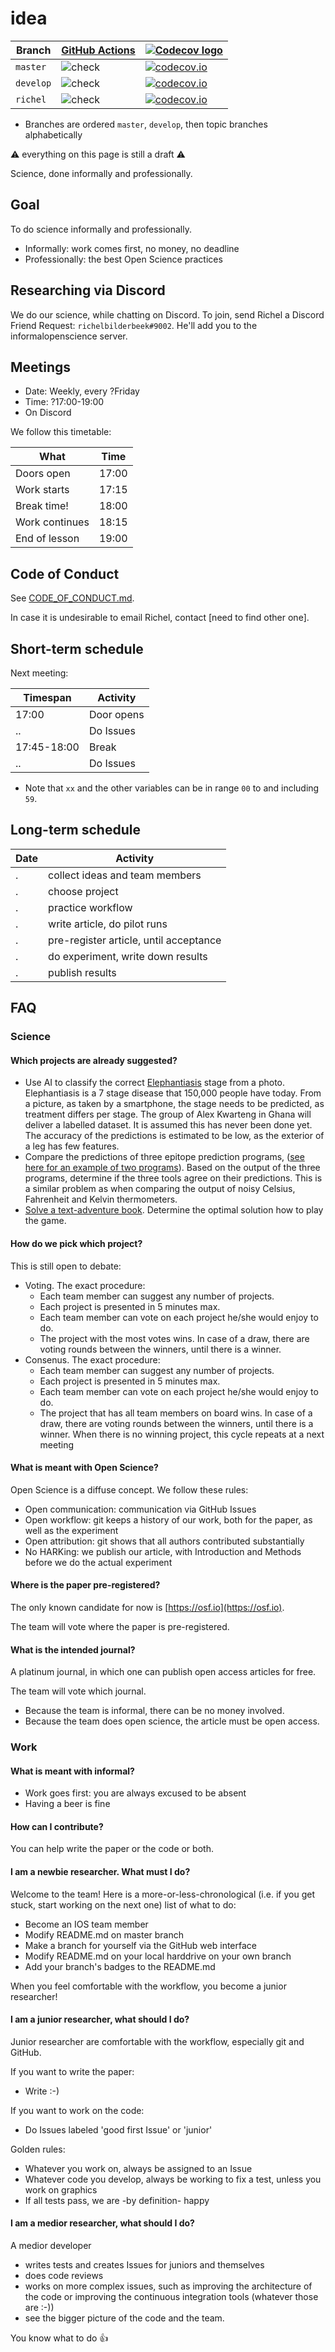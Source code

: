 # idea

Branch     |[GitHub Actions](https://github.com/tresinformal/game/actions)                                       |[![Codecov logo](man/figures/Codecov.png)](https://www.codecov.io)
-----------|-----------------------------------------------------------------------------------------------------|-------------------------------------------------------------------------------------------------------------------------------------------------------
`master`   |![check](https://github.com/informalopenscience/idea/workflows/check/badge.svg?branch=master)   |[![codecov.io](https://codecov.io/github/informalopenscience/idea/coverage.svg?branch=master)](https://codecov.io/github/informalopenscience/idea/branch/master)
`develop`  |![check](https://github.com/informalopenscience/idea/workflows/check/badge.svg?branch=develop)  |[![codecov.io](https://codecov.io/github/informalopenscience/idea/coverage.svg?branch=develop)](https://codecov.io/github/informalopenscience/idea/branch/develop)
`richel`   |![check](https://github.com/informalopenscience/idea/workflows/check/badge.svg?branch=richel)   |[![codecov.io](https://codecov.io/github/informalopenscience/idea/coverage.svg?branch=richel)](https://codecov.io/github/informalopenscience/idea/branch/richel)

 * Branches are ordered `master`, `develop`, then topic branches alphabetically

:warning: everything on this page is still a draft :warning:

Science, done informally and professionally.

## Goal

To do science informally and professionally.

 * Informally: work comes first, no money, no deadline
 * Professionally: the best Open Science practices

## Researching via Discord

We do our science, while chatting on Discord.
To join, send Richel a Discord Friend Request: `richelbilderbeek#9002`.
He'll add you to the informalopenscience server.

## Meetings

 * Date: Weekly, every ?Friday
 * Time: ?17:00-19:00
 * On Discord

We follow this timetable:

What             | Time
-----------------|------
Doors open       | 17:00
Work starts      | 17:15
Break time!      | 18:00
Work continues   | 18:15
End of lesson    | 19:00

## Code of Conduct

See [CODE_OF_CONDUCT.md](CODE_OF_CONDUCT.md).

In case it is undesirable to email Richel,
contact [need to find other one].

## Short-term schedule

Next meeting:

Timespan    |Activity
------------|--------------------------------------------------------------------------
17:00       |Door opens
..          |Do Issues
17:45-18:00 |Break
..          |Do Issues

 * Note that `xx` and the other variables can be in range `00` to and including `59`. 

## Long-term schedule

Date       |Activity
-----------|--------------------------------------------------------------------------
.          |collect ideas and team members
.          |choose project
.          |practice workflow
.          |write article, do pilot runs
.          |pre-register article, until acceptance
.          |do experiment, write down results
.          |publish results

## FAQ

### Science

#### Which projects are already suggested?

 * Use AI to classify the correct 
   [Elephantiasis](https://en.wikipedia.org/wiki/Elephantiasis) 
   stage from a photo.
   Elephantiasis is a 7 stage disease that 150,000 people have today.
   From a picture, as taken by a smartphone,
   the stage needs to be predicted, as treatment differs per stage. 
   The group of Alex Kwarteng in Ghana will deliver a labelled dataset.
   It is assumed this has never been done yet.
   The accuracy of the predictions is estimated to be low, as
   the exterior of a leg has few features.
 * Compare the predictions of three epitope prediction programs,
   ([see here for an example of two programs](https://github.com/richelbilderbeek/ep_vs_mhcn)).
   Based on the output of the three programs, determine if the three tools
   agree on their predictions. This is a similar problem as when comparing
   the output of noisy Celsius, Fahrenheit and Kelvin thermometers.
 * [Solve a text-adventure book](https://github.com/richelbilderbeek/CityOfThieves/tree/master/Article#city-of-thieves-solved).
   Determine the optimal solution how to play the game.

#### How do we pick which project?

This is still open to debate:

 * Voting. The exact procedure:
   * Each team member can suggest any number of projects.
   * Each project is presented in 5 minutes max.
   * Each team member can vote on each project he/she would enjoy to do.
   * The project with the most votes wins. 
     In case of a draw, there are voting rounds between the winners, 
     until there is a winner.
 * Consenus. The exact procedure:
   * Each team member can suggest any number of projects.
   * Each project is presented in 5 minutes max.
   * Each team member can vote on each project he/she would enjoy to do.
   * The project that has all team members on board wins. 
     In case of a draw, there are voting rounds between the winners, 
     until there is a winner.
     When there is no winning project, this cycle repeats at a next meeting

#### What is meant with Open Science?

Open Science is a diffuse concept.
We follow these rules:

 * Open communication: communication via GitHub Issues
 * Open workflow: git keeps a history of our work, both for the paper,
   as well as the experiment
 * Open attribution: git shows that all authors contributed substantially
 * No HARKing: we publish our article, with Introduction and Methods
   before we do the actual experiment

#### Where is the paper pre-registered?

The only known candidate for now is [https://osf.io](https://osf.io).

The team will vote where the paper is pre-registered.

#### What is the intended journal?

A platinum journal, in which one can publish open access articles for free.

The team will vote which journal.

 * Because the team is informal, there can be no money involved.
 * Because the team does open science, the article must be open access.

### Work

#### What is meant with informal?

 * Work goes first: you are always excused to be absent
 * Having a beer is fine

#### How can I contribute?

You can help write the paper or the code or both. 

#### I am a newbie researcher. What must I do?

Welcome to the team! Here is a more-or-less-chronological (i.e. if you
get stuck, start working on the next one) list of what to do:

 * Become an IOS team member
 * Modify README.md on master branch
 * Make a branch for yourself via the GitHub web interface
 * Modify README.md on your local harddrive on your own branch
 * Add your branch's badges to the README.md

When you feel comfortable with the workflow, you become a junior researcher!

#### I am a junior researcher, what should I do?

Junior researcher are comfortable with the workflow,
especially git and GitHub. 

If you want to write the paper:

 * Write :-)

If you want to work on the code:

 * Do Issues labeled 'good first Issue' or 'junior'

Golden rules:

 * Whatever you work on, always be assigned to an Issue
 * Whatever code you develop, always be working to fix a test,
   unless you work on graphics
 * If all tests pass, we are -by definition- happy

#### I am a medior researcher, what should I do?

A medior developer 

 * writes tests and creates Issues for juniors and themselves
 * does code reviews
 * works on more complex issues, such as improving the architecture of
   the code or improving the continuous integration tools (whatever those are :-))
 * see the bigger picture of the code and the team.

You know what to do :+1:

